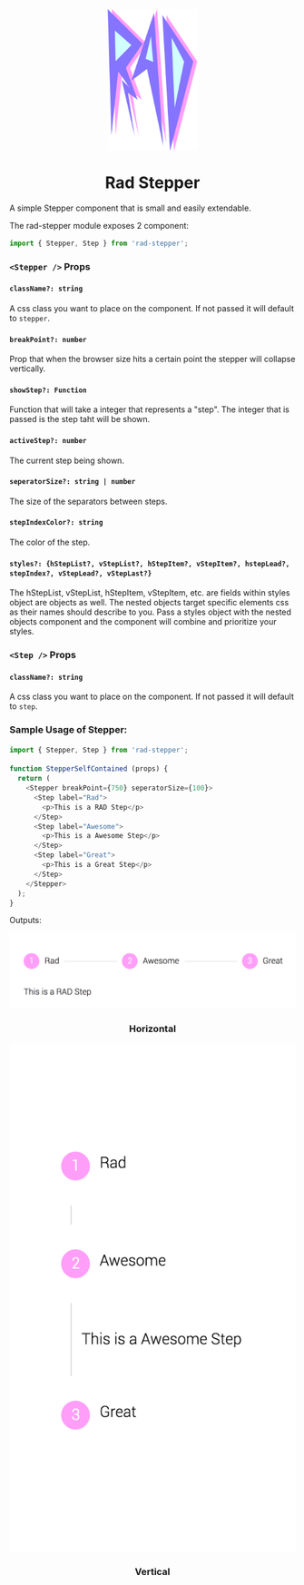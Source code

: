 <p align="center">
  <img align="center" src="./../../assets/RAD.png" height="250"/>
</p>
<h1 align="center">Rad Stepper</h1>

A simple Stepper component that is small and easily extendable.


The rad-stepper module exposes 2 component:
```js
import { Stepper, Step } from 'rad-stepper';
```
### `<Stepper />` Props

#### `className?: string`
A css class you want to place on the component. If not passed it will
default to `stepper`.

#### `breakPoint?: number`
Prop that when the browser size hits a certain point the stepper will collapse vertically.

#### `showStep?: Function`
Function that will take a integer that represents a "step". The integer that is passed is the step taht will be
shown.

#### `activeStep?: number`
The current step being shown.

#### `seperatorSize?: string | number`
The size of the separators between steps.

#### `stepIndexColor?: string`
The color of the step.

#### `styles?: {hStepList?, vStepList?, hStepItem?, vStepItem?, hstepLead?, stepIndex?, vStepLead?, vStepLast?}`
The hStepList, vStepList, hStepItem, vStepItem, etc. are fields within styles
object are objects as well. The nested objects target specific elements css as
their names should describe to you. Pass a styles object with the nested objects
component and the component will combine and prioritize your styles.

### `<Step />` Props
#### `className?: string`
A css class you want to place on the component. If not passed it will
default to `step`.

### Sample Usage of Stepper:
```js
import { Stepper, Step } from 'rad-stepper';

function StepperSelfContained (props) {
  return (
    <Stepper breakPoint={750} seperatorSize={100}>
      <Step label="Rad">
        <p>This is a RAD Step</p>
      </Step>
      <Step label="Awesome">
        <p>This is a Awesome Step</p>
      </Step>
      <Step label="Great">
        <p>This is a Great Step</p>
      </Step>
    </Stepper>
  );
}

```
Outputs:
<p style="display: flex; justify-content: space-around; align-items: center" align="center">
  <span>
    <img src="assets/horizontal.png"/>
  </span>
</p>
<h3 align="center">Horizontal</h3>


<p style="display: flex; justify-content: space-around; align-items: center" align="center">
  <span>
    <img src="assets/vertical.png"/>
  </span>
</p>
<h3 align="center">Vertical</h3>
